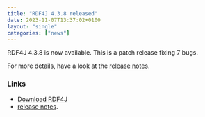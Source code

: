 ```yaml
---
title: "RDF4J 4.3.8 released"
date: 2023-11-07T13:37:02+0100
layout: "single"
categories: ["news"]
---
```

RDF4J 4.3.8 is now available. This is a patch release fixing 7 bugs.

For more details, have a look at the [release notes](/release-notes/4.3.8).
<!--more-->
### Links

- [Download RDF4J](/download/)
- [release notes](/release-notes/4.3.8).
